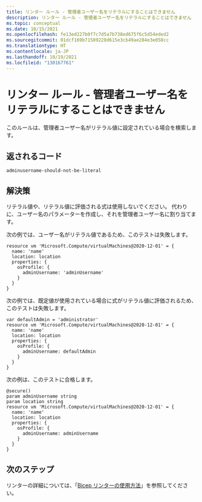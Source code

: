 ```yaml
---
title: リンター ルール - 管理者ユーザー名をリテラルにすることはできません
description: リンター ルール - 管理者ユーザー名をリテラルにすることはできません
ms.topic: conceptual
ms.date: 10/15/2021
ms.openlocfilehash: fe13ed227b0f7c7d5a7b738ed675f6c5d54eded2
ms.sourcegitcommit: 01dcf169b71589228d615e3cb49ae284e3e058cc
ms.translationtype: HT
ms.contentlocale: ja-JP
ms.lasthandoff: 10/19/2021
ms.locfileid: "130167761"
---
```

# <a name="linter-rule---admin-user-name-should-not-be-literal"></a>リンター ルール - 管理者ユーザー名をリテラルにすることはできません

このルールは、管理者ユーザー名がリテラル値に設定されている場合を検索します。

## <a name="returned-code"></a>返されるコード

`adminusername-should-not-be-literal`

## <a name="solution"></a>解決策

リテラル値や、リテラル値に評価される式は使用しないでください。 代わりに、ユーザー名のパラメーターを作成し、それを管理者ユーザー名に割り当てます。

次の例では、ユーザー名がリテラル値であるため、このテストは失敗します。

```bicep
resource vm 'Microsoft.Compute/virtualMachines@2020-12-01' = {
  name: 'name'
  location: location
  properties: {
    osProfile: {
      adminUsername: 'adminUsername'
    }
  }
}
```

次の例では、既定値が使用されている場合に式がリテラル値に評価されるため、このテストは失敗します。

```bicep
var defaultAdmin = 'administrator'
resource vm 'Microsoft.Compute/virtualMachines@2020-12-01' = {
  name: 'name'
  location: location
  properties: {
    osProfile: {
      adminUsername: defaultAdmin
    }
  }
}
```

次の例は、このテストに合格します。

```bicep
@secure()
param adminUsername string
param location string
resource vm 'Microsoft.Compute/virtualMachines@2020-12-01' = {
  name: 'name'
  location: location
  properties: {
    osProfile: {
      adminUsername: adminUsername
    }
  }
}
```

## <a name="next-steps"></a>次のステップ

リンターの詳細については、「[Bicep リンターの使用方法](./linter.md)」を参照してください。
